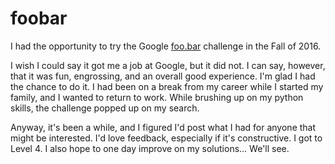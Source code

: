 # foobar

I had the opportunity to try the Google [foo.bar](
https://foobar.withgoogle.com/) challenge in the Fall of 2016. 

I wish I could say it got me a job at Google, but it did not. I can say, however, that it was fun, engrossing, and an overall good experience. I'm glad I had the chance to do it. I had been on a break from my career while I started my family, and I wanted to return to work. While brushing up on my python skills, the challenge popped up on my search.

Anyway, it's been a while, and I figured I'd post what I had for anyone that might be interested. I'd love feedback, especially if it's constructive. I got to Level 4. I also hope to one day improve on my solutions... We'll see.

